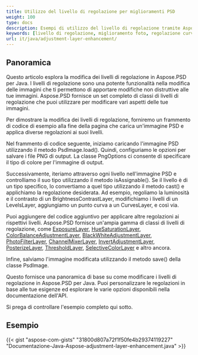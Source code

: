 ```yaml
---
title: Utilizzo del livello di regolazione per miglioramenti PSD
weight: 100
type: docs
description: Esempi di utilizzo del livello di regolazione tramite Aspose.PSD per Java
keywords: [livello di regolazione, miglioramento foto, regolazione curve, miglioramento livelli, inverti, filtro foto, api psd, java, esempio di codice]
url: it/java/adjustment-layer-enhancement/
---
```


## **Panoramica**

Questo articolo esplora la modifica dei livelli di regolazione in Aspose.PSD per Java. I livelli di regolazione sono una potente funzionalità nella modifica delle immagini che ti permettono di apportare modifiche non distruttive alle tue immagini. Aspose.PSD fornisce un set completo di classi di livelli di regolazione che puoi utilizzare per modificare vari aspetti delle tue immagini.

Per dimostrare la modifica dei livelli di regolazione, forniremo un frammento di codice di esempio alla fine della pagina che carica un'immagine PSD e applica diverse regolazioni ai suoi livelli.

Nel frammento di codice seguente, iniziamo caricando l'immagine PSD utilizzando il metodo PsdImage.load(). Quindi, configuriamo le opzioni per salvare i file PNG di output. La classe PngOptions ci consente di specificare il tipo di colore per l'immagine di output.

Successivamente, iteriamo attraverso ogni livello nell'immagine PSD e controlliamo il suo tipo utilizzando il metodo isAssignable(). Se il livello è di un tipo specifico, lo convertiamo a quel tipo utilizzando il metodo cast() e applichiamo la regolazione desiderata. Ad esempio, regoliamo la luminosità e il contrasto di un BrightnessContrastLayer, modifichiamo i livelli di un LevelsLayer, aggiungiamo un punto curva a un CurvesLayer, e così via.

Puoi aggiungere del codice aggiuntivo per applicare altre regolazioni ai rispettivi livelli. Aspose.PSD fornisce un'ampia gamma di classi di livelli di regolazione, come [ExposureLayer](https://reference.aspose.com/psd/java/com.aspose.psd.fileformats.psd.layers.adjustmentlayers/exposurelayer), [HueSaturationLayer](https://reference.aspose.com/psd/java/com.aspose.psd.fileformats.psd.layers.adjustmentlayers/HueSaturationLayer), [ColorBalanceAdjustmentLayer](https://reference.aspose.com/psd/java/com.aspose.psd.fileformats.psd.layers.adjustmentlayers/ColorBalanceAdjustmentLayer), [BlackWhiteAdjustmentLayer](https://reference.aspose.com/psd/java/com.aspose.psd.fileformats.psd.layers.adjustmentlayers/BlackWhiteAdjustmentLayer), [PhotoFilterLayer](https://reference.aspose.com/psd/java/com.aspose.psd.fileformats.psd.layers.adjustmentlayers/PhotoFilterLayer), [ChannelMixerLayer](https://reference.aspose.com/psd/java/com.aspose.psd.fileformats.psd.layers.adjustmentlayers/ChannelMixerLayer), [InvertAdjustmentLayer](https://reference.aspose.com/psd/java/com.aspose.psd.fileformats.psd.layers.adjustmentlayers/InvertAdjustmentLayer), [PosterizeLayer](https://reference.aspose.com/psd/java/com.aspose.psd.fileformats.psd.layers.adjustmentlayers/PosterizeLayer), [ThresholdLayer](https://reference.aspose.com/psd/java/com.aspose.psd.fileformats.psd.layers.adjustmentlayers/ThresholdLayer), [SelectiveColorLayer](https://reference.aspose.com/psd/java/com.aspose.psd.fileformats.psd.layers.adjustmentlayers/SelectiveColorLayer) e altro ancora.

Infine, salviamo l'immagine modificata utilizzando il metodo save() della classe PsdImage.

Questo fornisce una panoramica di base su come modificare i livelli di regolazione in Aspose.PSD per Java. Puoi personalizzare le regolazioni in base alle tue esigenze ed esplorare le varie opzioni disponibili nella documentazione dell'API.

Si prega di controllare l'esempio completo qui sotto.

## **Esempio**
{{< gist "aspose-com-gists" "31800d807a72f1f50fe4b29374119227" "Documentazione-Java-Aspose-adjustment-layer-enhancement.java" >}}
